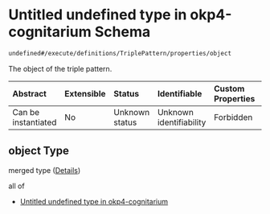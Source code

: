 # Untitled undefined type in okp4-cognitarium Schema

```txt
undefined#/execute/definitions/TriplePattern/properties/object
```

The object of the triple pattern.

| Abstract            | Extensible | Status         | Identifiable            | Custom Properties | Additional Properties | Access Restrictions | Defined In                                                                     |
| :------------------ | :--------- | :------------- | :---------------------- | :---------------- | :-------------------- | :------------------ | :----------------------------------------------------------------------------- |
| Can be instantiated | No         | Unknown status | Unknown identifiability | Forbidden         | Allowed               | none                | [okp4-cognitarium.json\*](schema/okp4-cognitarium.json "open original schema") |

## object Type

merged type ([Details](okp4-cognitarium-executemsg-definitions-triplepattern-properties-object.md))

all of

* [Untitled undefined type in okp4-cognitarium](okp4-cognitarium-executemsg-definitions-triplepattern-properties-object-allof-0.md "check type definition")
